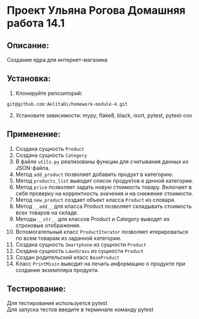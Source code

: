 # Проект Ульяна Рогова Домашняя работа 14.1

## Описание:

Создание ядра для интернет-магазина

## Установка:

1. Клонируйте репозиторий:
```
git@github.com:AelitaDi/homework-module-4.git
```
2. Установите зависимости: mypy, flake8, black, isort, pytest, pytest-cov

## Применение:

1. Создана сущность ``Product``
2. Создана сущность ``Category``
3. В файле ``utils.py`` реализованы функции для считывания данных из JSON-файла.
4. Метод ``add_product`` позволяет добавить продукт в категорию.
5. Метод ``products_list`` выводит список продуктов в данной категории.
6. Метод ``price`` позволяет задать новую стоимость товару. Включает в себя проверку на корректность значения и на снижение стоимости.
7. Метод ``new_product`` создает объект класса ``Product`` из словаря.
8. Метод ``__add__`` для класса Product позволяет складывать стоимость всех товаров на складе.
9. Методы ``__str__`` для классов Product и Category выводят их строковые отображения.
10.  Вспомогательный класс ``ProductIterator`` позволяет итерироваться по всем товарам из заданной категории.
11. Создана сущность ``Smartphone`` из сущности ``Product``
12. Создана сущность ``LawnGrass`` из сущности ``Product``
13. Создан родительский класс ``BaseProduct``
14. Класс ``PrintMixin`` выводит на печать информацию о продукте при создании экземпляра продукта. 


## Тестирование:

Для тестирования используется pytest  
Для запуска тестов введите в терминале команду pytest